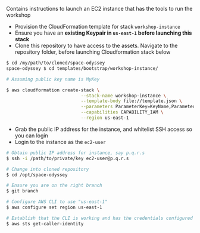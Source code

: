 Contains instructions to launch an EC2 instance that has the tools to run the workshop

- Provision the CloudFormation template for stack ```workshop-instance```
- Ensure you have an **existing Keypair in `us-east-1` before launching this stack**
- Clone this repository to have access to the assets. Navigate to the repository folder, before launching Cloudformation stack below

```bash
$ cd /my/path/to/cloned/space-odyssey
space-odyssey $ cd templates/bootstrap/workshop-instance/
```

```bash
# Assuming public key name is MyKey

$ aws cloudformation create-stack \
                            --stack-name workshop-instance \
                            --template-body file://template.json \
                            --parameters ParameterKey=KeyName,ParameterValue=MyKey \
                            --capabilities CAPABILITY_IAM \
                            --region us-east-1
```

- Grab the public IP address for the instance, and whitelist SSH access so you can login
- Login to the instance as the ```ec2-user```

```bash
# Obtain public IP address for instance, say p.q.r.s
$ ssh -i /path/to/private/key ec2-user@p.q.r.s

# Change into cloned repository
$ cd /opt/space-odyssey

# Ensure you are on the right branch
$ git branch

# Configure AWS CLI to use "us-east-1"
$ aws configure set region us-east-1

# Establish that the CLI is working and has the credentials configured
$ aws sts get-caller-identity
```
